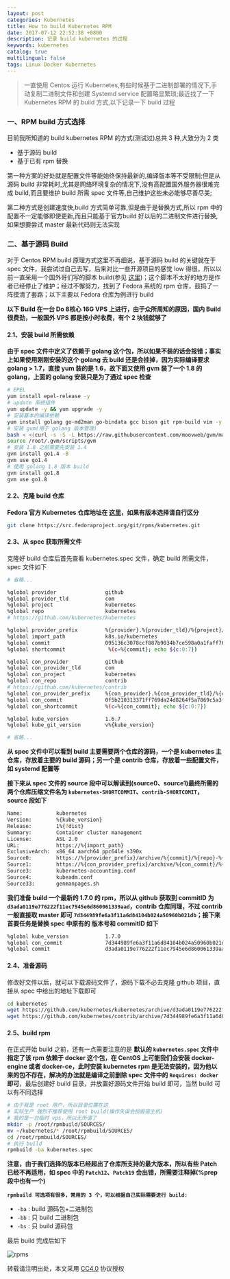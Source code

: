 ```yaml
---
layout: post
categories: Kubernetes
title: How to build Kubernetes RPM
date: 2017-07-12 22:52:38 +0800
description: 记录 build kubernetes 的过程
keywords: kubernetes
catalog: true
multilingual: false
tags: Linux Docker Kubernetes
---
```


> 一直使用 Centos 运行 Kubernetes,有些时候基于二进制部署的情况下,手动复制二进制文件和创建 Systemd service 配置略显繁琐;最近找了一下 Kubernetes RPM 的 build 方式,以下记录一下 build 过程


### 一、RPM build 方式选择

目前我所知道的 build kubernetes RPM 的方式(测试过)总共 3 种,大致分为 2 类

- 基于源码 build
- 基于已有 rpm 替换

第一种方案的好处就是配置文件等能始终保持最新的,编译版本等不受限制;但是从源码 build 非常耗时,尤其是网络环境复杂的情况下,没有高配置国外服务器很难完成 build,而且要维护 build 所需 spec 文件等,自己维护这些未必能够尽善尽美;

第二种方式是创建速度快,build 方式简单可靠,但是由于是替换方式,所以 rpm 中的配置不一定能够即使更新,而且只能基于官方build 好以后的二进制文件进行替换,如果想要尝试 master 最新代码则无法实现

### 二、基于源码 Build

对于 Centos RPM build 原理方式这里不再细说，基于源码 build 的关键就在于 spec 文件，我尝试过自己去写，后来对比一些开源项目的感觉 low 得很，所以以前一直采用一个国外哥们写的脚本 build(参见 [这里](https://github.com/mritd/kubernetes-rpm-builder))；这个脚本不太好的地方是作者已经停止了维护；经过不懈努力，找到了 Fedora 系统的 rpm 仓库，鼓捣了一阵摸清了套路；以下主要以 Fedora 仓库为例进行 build

**以下 Build 在一台 Do 8核心 16G VPS 上进行，由于众所周知的原因，国内 Build 很费劲，一般国外 VPS 都是按小时收费，有个 2 块钱就够了**

#### 2.1、安装 build 所需依赖

**由于 spec 文件中定义了依赖于 golang 这个包，所以如果不装的话会报错；事实上如果使用刚刚安装的这个 golang 去 build 还是会挂掉，因为实际编译要求 golang > 1.7，直接 yum 装的是 1.6，故下面又使用 gvm 装了一个 1.8 的 golang，上面的 golang 安装只是为了通过 spec 检查**

``` sh
# EPEL
yum install epel-release -y
# update 系统组件
yum update -y && yum upgrade -y
# 安装基本的编译依赖
yum install golang go-md2man go-bindata gcc bison git rpm-build vim -y
# 安装 gvm(用于 golang 版本管理)
bash < <(curl -s -S -L https://raw.githubusercontent.com/moovweb/gvm/master/binscripts/gvm-installer)
source /root/.gvm/scripts/gvm
# 安装 1.8 之前需要先安装 1.4
gvm install go1.4 -B
gvm use go1.4
# 使用 golang 1.8 版本 build
gvm install go1.8
gvm use go1.8
```
#### 2.2、克隆 build 仓库

**Fedora 官方 Kubernetes 仓库地址在 [这里](https://src.fedoraproject.org/cgit/rpms/kubernetes.git/)，如果有版本选择请自行区分**

``` sh
git clone https://src.fedoraproject.org/git/rpms/kubernetes.git
```

#### 2.3、从 spec 获取所需文件

克隆好 build 仓库后首先查看 kubernetes.spec 文件，确定 build 所需文件，spec 文件如下

``` sh
# 省略...

%global provider                github
%global provider_tld            com
%global project                 kubernetes
%global repo                    kubernetes
# https://github.com/kubernetes/kubernetes

%global provider_prefix         %{provider}.%{provider_tld}/%{project}/%{repo}
%global import_path             k8s.io/kubernetes
%global commit                  095136c3078ccf887b9034b7ce598a0a1faff769
%global shortcommit              %(c=%{commit}; echo ${c:0:7})

%global con_provider            github
%global con_provider_tld        com
%global con_project             kubernetes
%global con_repo                contrib
# https://github.com/kubernetes/contrib
%global con_provider_prefix     %{con_provider}.%{con_provider_tld}/%{con_project}/%{con_repo}
%global con_commit              0f5b210313371ff769da24d8264f5a7869c5a3f3
%global con_shortcommit         %(c=%{con_commit}; echo ${c:0:7})

%global kube_version            1.6.7
%global kube_git_version        v%{kube_version}

# 省略...
```

**从 spec 文件中可以看到 build 主要需要两个仓库的源码，一个是 kubernetes 主仓库，存放着主要的 build 源码；另一个是 contrib 仓库，存放着一些配置文件，如 systemd 配置等**

**接下来从 spec 文件的 source 段中可以解读到(source0、source1)最终所需的两个仓库压缩文件名为 `kubernetes-SHORTCOMMIT`、`contrib-SHORTCOMIT`，source 段如下**

``` sh
Name:           kubernetes
Version:        %{kube_version}
Release:        1%{?dist}
Summary:        Container cluster management
License:        ASL 2.0
URL:            https://%{import_path}
ExclusiveArch:  x86_64 aarch64 ppc64le s390x
Source0:        https://%{provider_prefix}/archive/%{commit}/%{repo}-%{shortcommit}.tar.gz
Source1:        https://%{con_provider_prefix}/archive/%{con_commit}/%{con_repo}-%{con_shortcommit}.tar.gz
Source3:        kubernetes-accounting.conf
Source4:        kubeadm.conf
Source33:       genmanpages.sh
```

**我们准备 build 一个最新的 1.7.0 的 rpm，所以从 github 获取到 commitID 为 `d3ada0119e776222f11ec7945e6d860061339aad`，contrib 仓库同理，不过 contrib 一般直接取 master 即可 `7d344989fe6a3f11a6d84104b024a50960b021db`；接下来首要任务是替换 spec 中原有的 版本号和 commitID 如下**

``` sh
%global kube_version            1.7.0
%global con_commit              7d344989fe6a3f11a6d84104b024a50960b021db
%global commit                  d3ada0119e776222f11ec7945e6d860061339aad
```

#### 2.4、准备源码

修改好文件以后，就可以下载源码文件了，源码下载不必去克隆 github 项目，直接从 spec 中给出的地址下载即可

``` sh
cd kubernetes
wget https://github.com/kubernetes/kubernetes/archive/d3ada0119e776222f11ec7945e6d860061339aad/kubernetes-d3ada01.tar.gz
wget https://github.com/kubernetes/contrib/archive/7d344989fe6a3f11a6d84104b024a50960b021db/contrib-7d34498.tar.gz
```

#### 2.5、build rpm

在正式开始 build 之前，还有一点需要注意的是 **默认的 `kubernetes.spec` 文件中指定了该 rpm 依赖于 docker 这个包，在 CentOS 上可能我们会安装 docker-engine 或者 docker-ce，此时安装 kubernetes rpm 是无法安装的，因为他以来的包不存在，解决的办法就是编译之前删除 spec 文件中的 `Requires: docker` 即可**，最后创建好 build 目录，并放置好源码文件开始 build 即可，当然 build 可以有不同选择

``` sh
# 由于我是 root 用户，所以目录位置在这
# 实际生产 强烈不推荐使用 root build(操作失误会损毁宿主机)
# 我的是一台临时 vps，所以无所谓了
mkdir -p /root/rpmbuild/SOURCES/
mv ~/kubernetes/* /root/rpmbuild/SOURCES/
cd /root/rpmbuild/SOURCES/
# 执行 build
rpmbuild -ba kubernetes.spec
```

**注意，由于我们选择的版本已经超出了仓库所支持的最大版本，所以有些 Patch 已经不再适用，如 spec 中的 `Patch12`、`Patch19` 会出错，所需要注释掉(%prep 段中也有一个)**


**`rpmbuild 可选项有很多，常用的 3 个，可以根据自己实际需要进行 build:`**

- `-ba` : build 源码包+二进制包
- `-bb` : 只 build 二进制包
- `-bs` : 只 build 源码包

最后 build 完成后如下

![rpms](https://mritd.oss.link/markdown/7tn2a.jpg)


转载请注明出处，本文采用 [CC4.0](http://creativecommons.org/licenses/by-nc-nd/4.0/) 协议授权
